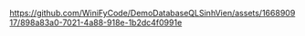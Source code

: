 https://github.com/WiniFyCode/DemoDatabaseQLSinhVien/assets/166890917/898a83a0-7021-4a88-918e-1b2dc4f0991e
